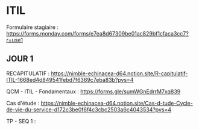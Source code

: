 # ITIL

Formulaire stagiaire : https://forms.monday.com/forms/e7ea8d67309be01ac829bf1cfaca3cc7?r=use1

## JOUR 1

RECAPITULATIF : https://nimble-echinacea-d64.notion.site/R-capitulatif-ITIL-1668ed4d849541febd7f6369c7eba83b?pvs=4

QCM - ITIL - Fondamentaux : https://forms.gle/sumWGnEdrrM7xq839

Cas d'étude : https://nimble-echinacea-d64.notion.site/Cas-d-tude-Cycle-de-vie-du-service-d172c3be0f6f4c3cbc2503a6c4043534?pvs=4

TP - SEQ 1 : 
